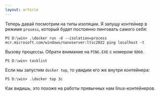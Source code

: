 ```yaml
---
layout: article
---
```


Теперь давай посмотрим на типы изоляции. Я запущу контейнер в режиме `prosess`, который будет постоянно пинговать самого себя:

```
PS D:\win> .\docker run -d --isolation=process mcr.microsoft.com/windows/nanoserver:ltsc2022 ping localhost -t
```

Вызову процессы. Обрати внимание на `PING.EXE` с номером `9860`.

```
PS D:\win> tasklist
```

Если мы запустим `docker top`, то увидим его же внутри контейнера:

```
PS D:\win> .\docker top 3c
```

Как видишь, это похоже на работы привычных нам linux-контейнеров.
